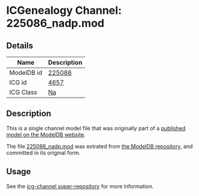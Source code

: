 # ICGenealogy Channel: 225086\_nadp.mod

## Details

Name | Description
---- | -----------
ModelDB id | [225086](http://senselab.med.yale.edu/ModelDB/ShowModel.cshtml?model=225086)
ICG id | [4657](http://icg.neurotheory.ox.ac.uk/channels/2/4657)
ICG Class | [Na](http://icg.neurotheory.ox.ac.uk/channels/2)

## Description

This is a single channel model file that was originally part of a [published model on the ModelDB website](http://senselab.med.yale.edu/mModelDB/ShowModel.cshtml?model=225086).

The file [225086\_nadp.mod](225086_nadp.mod) was extrated from [the ModelDB repository](http://senselab.med.yale.edu/ModelDB/ShowModel.cshtml?model=225086), and committed in its original form.

## Usage

See the [icg-channel super-repository](https://github.com/icgenealogy/icg-channels) for more information.